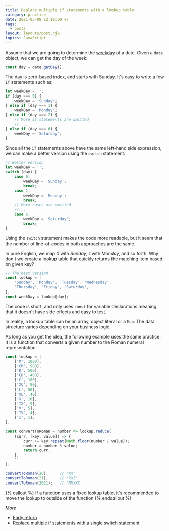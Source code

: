 ```yaml
---
title: Replace multiple if statements with a lookup table
category: practice
date: 2021-03-08 22:10:00 +7
tags:
  - posts
layout: layouts/post.njk
topics: JavaScript
---
```


Assume that we are going to determine the [weekday](https://1loc.dev/#get-the-weekday-of-a-date) of a date. Given a `date` object, we can get the day of the week:

```js
const day = date.getDay();
```

The day is zero-based index, and starts with Sunday. It's easy to write a few `if` statements such as:

```js
let weekDay = '';
if (day === 0) {
    weekDay = 'Sunday';
} else if (day === 1) {
    weekDay = 'Monday';
} else if (day === 2) {
    // More if statements are omitted
    // ...
} else if (day === 6) {
    weekDay = 'Saturday';
}
```

Since all the `if` statements above have the same left-hand side expression, we can make a better version using the `switch` statement:

```js
// Better version
let weekDay = '';
switch (day) {
    case 0: 
        weekDay = 'Sunday';
        break;
    case 1:
        weekDay = 'Monday';
        break;
    // More cases are omitted
    //...
    case 6:
        weekDay = 'Saturday';
        break;
}
```

Using the `switch` statement makes the code more readable, but it seem that the number of line-of-codes in both approaches are the same.

In pure English, we map _0_ with _Sunday_, _1_ with _Monday_, and so forth. Why don't we create a lookup table that quickly returns the matching item based on given key?

```js
// The best version
const lookup = [
    'Sunday', 'Monday', 'Tuesday', 'Wednesday',
    'Thursday', 'Friday', 'Saturday',
];
const weekDay = lookup[day];
```

The code is short, and only uses `const` for variable declarations meaning that it doesn't have side effects and easy to test.

In reality, a lookup table can be an array, object literal or a `Map`. The data structure varies depending on your business logic.

As long as you get the idea, the following example uses the same practice. It is a function that converts a given number to the Roman numeral representation.

```js
const lookup = [
    ['M', 1000],
    ['CM', 900],
    ['D', 500],
    ['CD', 400],
    ['C', 100],
    ['XC', 90],
    ['L', 50],
    ['XL', 40],
    ['X', 10],
    ['IX', 9],
    ['V', 5],
    ['IV', 4],
    ['I', 1],
];

const convertToRoman = number => lookup.reduce(
    (curr, [key, value]) => {
        curr += key.repeat(Math.floor(number / value));
        number = number % value;
        return curr;
    },
    ''
);

convertToRoman(20);     // 'XX'
convertToRoman(21);     // 'XXI'
convertToRoman(2021);   // 'MMXXI'
```

{% callout %}
If a function uses a fixed lookup table, it's recommended to move the lookup to outside of the function
{% endcallout %}

_More_

* [Early return](/early-return.html)
* [Replace multiple if statements with a single switch statement](/replace-multiple-if-statements-with-a-single-switch-statement.html)